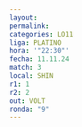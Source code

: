 ```yaml
---
layout: 
permalink: 
categories: LO11
liga: PLATINO
hora: '"22:30"'
fecha: 11.11.24
match: 3
local: SHIN
r1: 1
r2: 2
out: VOLT
ronda: "9"
---
```


